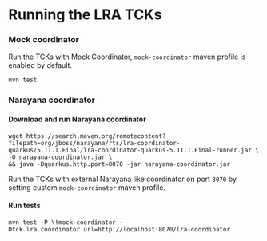 # Running the LRA TCKs

### Mock coordinator

Run the TCKs with Mock Coordinator, `mock-coordinator` maven profile is enabled by default.

```shell
mvn test
```

### Narayana coordinator

#### Download and run Narayana coordinator
```shell
wget https://search.maven.org/remotecontent?filepath=org/jboss/narayana/rts/lra-coordinator-quarkus/5.11.1.Final/lra-coordinator-quarkus-5.11.1.Final-runner.jar \
-O narayana-coordinator.jar \
&& java -Dquarkus.http.port=8070 -jar narayana-coordinator.jar
```

Run the TCKs with external Narayana like coordinator on port `8070` by setting custom `mock-coordinator` maven
profile.

#### Run tests
```shell
mvn test -P \!mock-coordinator -Dtck.lra.coordinator.url=http://localhost:8070/lra-coordinator
```